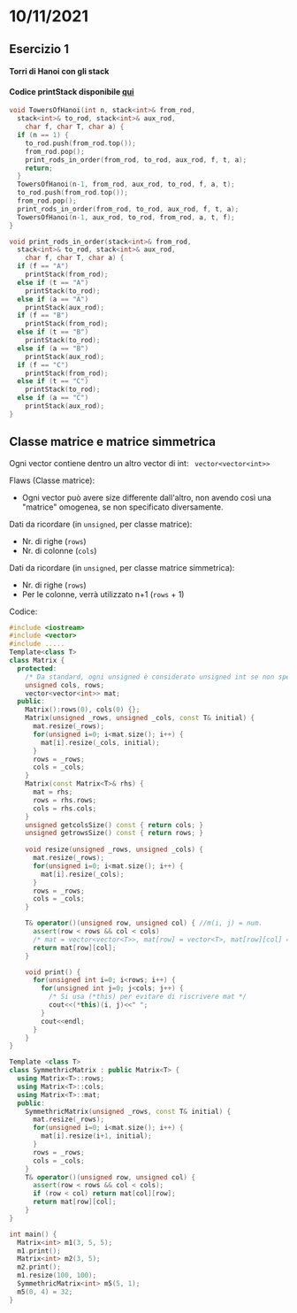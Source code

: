 # 10/11/2021

## Esercizio 1

#### Torri di Hanoi con gli stack

#### Codice printStack disponibile [qui](https://github.com/Farfi55/Fondamenti-di-programmazione-2/blob/master/Teoria/sett7/printStack.cpp)
```C++
void TowersOfHanoi(int n, stack<int>& from_rod,
  stack<int>& to_rod, stack<int>& aux_rod,
    char f, char T, char a) {
  if (n == 1) {
    to_rod.push(from_rod.top());
    from_rod.pop();
    print_rods_in_order(from_rod, to_rod, aux_rod, f, t, a);
    return;
  }
  TowersOfHanoi(n-1, from_rod, aux_rod, to_rod, f, a, t);
  to_rod.push(from_rod.top());
  from_rod.pop();
  print_rods_in_order(from_rod, to_rod, aux_rod, f, t, a);
  TowersOfHanoi(n-1, aux_rod, to_rod, from_rod, a, t, f);
}

void print_rods_in_order(stack<int>& from_rod,
  stack<int>& to_rod, stack<int>& aux_rod,
    char f, char T, char a) {
  if (f == "A") 
    printStack(from_rod);
  else if (t == "A") 
    printStack(to_rod);
  else if (a == "A") 
    printStack(aux_rod);
  if (f == "B")
    printStack(from_rod);
  else if (t == "B") 
    printStack(to_rod);
  else if (a == "B") 
    printStack(aux_rod);
  if (f == "C")
    printStack(from_rod);
  else if (t == "C") 
    printStack(to_rod);
  else if (a == "C") 
    printStack(aux_rod);
}
```
## Classe matrice e matrice simmetrica

Ogni vector contiene dentro un altro vector di int: ``` vector<vector<int>>```

Flaws (Classe matrice):
- Ogni vector può avere size differente dall'altro, non avendo così una "matrice" omogenea, se non specificato diversamente.

Dati da ricordare (in `unsigned`, per classe matrice):
- Nr. di righe (`rows`)
- Nr. di colonne (`cols`)

Dati da ricordare (in `unsigned`, per classe matrice simmetrica):
- Nr. di righe (`rows`)
- Per le colonne, verrà utilizzato n+1 (`rows` + 1)

Codice:

```C++
#include <iostream>
#include <vector>
#include .....
Template<class T>
class Matrix {
  protected:
    /* Da standard, ogni unsigned è considerato unsigned int se non specificato diversamente */
    unsigned cols, rows;
    vector<vector<int>> mat;
  public:
    Matrix():rows(0), cols(0) {};
    Matrix(unsigned _rows, unsigned _cols, const T& initial) {
      mat.resize(_rows);
      for(unsigned i=0; i<mat.size(); i++) {
        mat[i].resize(_cols, initial);
      }
      rows = _rows;
      cols = _cols;
    }
    Matrix(const Matrix<T>& rhs) {
      mat = rhs;
      rows = rhs.rows;
      cols = rhs.cols;
    }
    unsigned getcolsSize() const { return cols; }
    unsigned getrowsSize() const { return rows; }
    
    void resize(unsigned _rows, unsigned _cols) {
      mat.resize(_rows);
      for(unsigned i=0; i<mat.size(); i++) {
        mat[i].resize(_cols);
      }
      rows = _rows;
      cols = _cols;
    }

    T& operator()(unsigned row, unsigned col) { //m(i, j) = num.       
      assert(row < rows && col < cols)
      /* mat = vector<vector<T>>, mat[row] = vector<T>, mat[row][col] = T */
      return mat[row][col]; 
    }

    void print() {
      for(unsigned int i=0; i<rows; i++) {
        for(unsigned int j=0; j<cols; j++) {
          /* Si usa (*this) per evitare di riscrivere mat */
          cout<<(*this)(i, j)<<" ";
        }
        cout<<endl;
      }
    }
}

Template <class T>
class SymmethricMatrix : public Matrix<T> {
  using Matrix<T>::rows;
  using Matrix<T>::cols;
  using Matrix<T>::mat;
  public:
    SymmethricMatrix(unsigned _rows, const T& initial) {
      mat.resize(_rows);
      for(unsigned i=0; i<mat.size(); i++) {
        mat[i].resize(i+1, initial);
      }
      rows = _rows;
      cols = _cols;
    }
    T& operator()(unsigned row, unsigned col) {
      assert(row < rows && col < cols);
      if (row < col) return mat[col][row];
      return mat[row][col];
    }
}

int main() {
  Matrix<int> m1(3, 5, 5);
  m1.print();
  Matrix<int> m2(3, 5);
  m2.print();
  m1.resize(100, 100);
  SymmethricMatrix<int> m5(5, 1);
  m5(0, 4) = 32;
}
```
